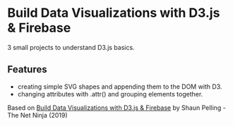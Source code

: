 # Build Data Visualizations with D3.js & Firebase

3 small projects to understand D3.js basics.

## Features

- creating simple SVG shapes and appending them to the DOM with D3.
- changing attributes with .attr() and grouping elements together.

Based on [Build Data Visualizations with D3.js & Firebase](https://www.udemy.com/course/build-data-uis-with-d3-firebase/) by Shaun Pelling - The Net Ninja (2019)
